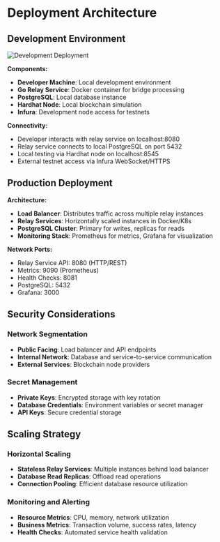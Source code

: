 
# Deployment Architecture

## Development Environment

![Development Deployment](http://www.plantuml.com/plantuml/proxy?cache=no&src=https://raw.githubusercontent.com/dmsus/crossChainBridge/main/docs/architecture/diagrams/deployment.puml)

**Components:**
- **Developer Machine**: Local development environment
- **Go Relay Service**: Docker container for bridge processing
- **PostgreSQL**: Local database instance
- **Hardhat Node**: Local blockchain simulation
- **Infura**: Development node access for testnets

**Connectivity:**
- Developer interacts with relay service on localhost:8080
- Relay service connects to local PostgreSQL on port 5432
- Local testing via Hardhat node on localhost:8545
- External testnet access via Infura WebSocket/HTTPS

## Production Deployment

**Architecture:**
- **Load Balancer**: Distributes traffic across multiple relay instances
- **Relay Services**: Horizontally scaled instances in Docker/K8s
- **PostgreSQL Cluster**: Primary for writes, replicas for reads
- **Monitoring Stack**: Prometheus for metrics, Grafana for visualization

**Network Ports:**
- Relay Service API: 8080 (HTTP/REST)
- Metrics: 9090 (Prometheus)
- Health Checks: 8081
- PostgreSQL: 5432
- Grafana: 3000

## Security Considerations

### Network Segmentation
- **Public Facing**: Load balancer and API endpoints
- **Internal Network**: Database and service-to-service communication
- **External Services**: Blockchain node providers

### Secret Management
- **Private Keys**: Encrypted storage with key rotation
- **Database Credentials**: Environment variables or secret manager
- **API Keys**: Secure credential storage

## Scaling Strategy

### Horizontal Scaling
- **Stateless Relay Services**: Multiple instances behind load balancer
- **Database Read Replicas**: Offload read operations
- **Connection Pooling**: Efficient database resource utilization

### Monitoring and Alerting
- **Resource Metrics**: CPU, memory, network utilization
- **Business Metrics**: Transaction volume, success rates, latency
- **Health Checks**: Automated service health validation